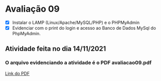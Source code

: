 # Avaliação 09
- [x] Instalar o LAMP (Linux/Apache/MySQL/PHP) e o PHPMyAdmin
- [x] Evidenciar com o print do login e acesso ao Banco de Dados MySql do PhpMyAdmin.

## Atividade feita no dia 14/11/2021
### O arquivo evidenciando a atividade é o PDF avaliacao09.pdf
[Link do PDF](https://github.com/Yuri-Santiago/yuri-santiago-p8-info-sor2/blob/main/atividades-avaliacao/avaliacao09/avaliacao09.pdf)
